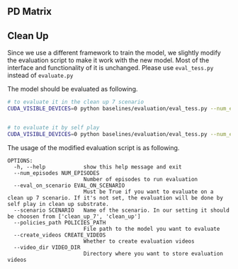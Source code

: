  


## PD Matrix



## Clean Up

Since we use a different framework to train the model, we slightly modify the evaluation script to make it work with the new model. Most of the interface and functionality of it is unchanged. Please use `eval_tess.py` instead of `evaluate.py`

The model should be evaluated as following.

```bash
# to evaluate it in the clean up 7 scenario
CUDA_VISIBLE_DEVICES=0 python baselines/evaluation/eval_tess.py --num_episodes 2 --eval_on_scenario True --scenario clean_up_7 --policies_dir rin_model.pt


# to evaluate it by self play
CUDA_VISIBLE_DEVICES=0 python baselines/evaluation/eval_tess.py --num_episodes 2 --eval_on_scenario True --scenario clean_up --policies_dir rin_model.pt
```

The usage of the modified evaluation script is as following.

```
OPTIONS:
  -h, --help            show this help message and exit
  --num_episodes NUM_EPISODES
                        Number of episodes to run evaluation
  --eval_on_scenario EVAL_ON_SCENARIO
                        Must be True if you want to evaluate on a clean up 7 scenario. If it's not set, the evaluation will be done by self play in clean up substrate. 
  --scenario SCENARIO   Name of the scenario. In our setting it should be choosen from ['clean_up_7', 'clean_up']
  --policies_path POLICIES_PATH
                        File path to the model you want to evaluate
  --create_videos CREATE_VIDEOS
                        Whether to create evaluation videos
  --video_dir VIDEO_DIR
                        Directory where you want to store evaluation videos
```
